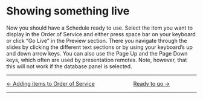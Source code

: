 # Showing something live

Now you should have a Schedule ready to use. Select the item you want to
display in the Order of Service and either press space bar on your
keyboard or click “Go Live” in the Preview section. There you navigate
through the slides by clicking the different text sections or by using
your keyboard’s up and down arrow keys. You can also use the Page Up and
the Page Down keys, which often are used by presentation remotes. Note,
however, that this will not work if the database panel is selected.

-----



[← Adding items to Order of
Service](Adding_items_to_Order_of_Service "Adding items to Order of Service")
&nbsp;&nbsp;&nbsp;&nbsp;&nbsp;&nbsp;&nbsp;&nbsp;&nbsp;&nbsp;&nbsp;&nbsp;&nbsp;&nbsp;&nbsp;&nbsp;&nbsp;&nbsp;&nbsp;&nbsp;&nbsp;&nbsp;&nbsp;&nbsp; [Ready to go
→](Ready_to_go "Ready to go")

---
